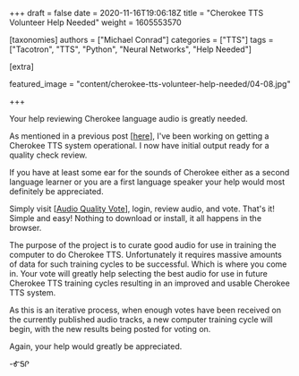 +++
draft = false
date = 2020-11-16T19:06:18Z
title = "Cherokee TTS Volunteer Help Needed"
weight = 1605553570

[taxonomies]
authors = ["Michael Conrad"]
categories = ["TTS"]
tags = ["Tacotron", "TTS", "Python", "Neural Networks", "Help Needed"]

[extra]

featured_image = "content/cherokee-tts-volunteer-help-needed/04-08.jpg"

+++

Your help reviewing Cherokee language audio is greatly needed.

As mentioned in a previous post \[[here](https://www.cherokeelessons.com/content/tacotron2-and-cherokee-tts/)\], I've been working on getting a Cherokee TTS system operational.
I now have initial output ready for a quality check review.

If you have at least some ear for the sounds of Cherokee either as a second language learner or you are a first language speaker your help would most definitely be appreciated.

Simply visit \[[Audio Quality Vote](https://www.cherokeelessons.com/v/AudioQualityVote/)\], login, review audio, and vote. That's it! Simple and easy! Nothing to download or install, it all happens in the browser.

<!-- more -->

The purpose of the project is to curate good audio for use in training the computer to do Cherokee TTS. Unfortunately it requires massive amounts of data for such training cycles to be successful. Which is where you come in. Your vote will greatly help selecting the best audio for use in future Cherokee TTS training cycles resulting in an improved and usable Cherokee TTS system.

As this is an iterative process, when enough votes have been received on the currently published audio tracks, a new computer training cycle will begin, with the new results being posted for voting on.

Again, your help would greatly be appreciated.

-ᎹᎦᎵ